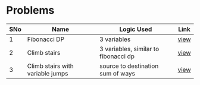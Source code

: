 # Problems

SNo | Name | Logic Used | Link |
----|------|------------|------|
1 | Fibonacci DP | 3 variables | [view](fibonacci_dp.cpp)
2 | Climb stairs | 3 variables, similar to fibonacci dp | [view](climb_stairs.cpp) 
3 | Climb stairs with variable jumps | source to destination sum of ways | [view](climb_stairs_variable_jumps.cpp) 